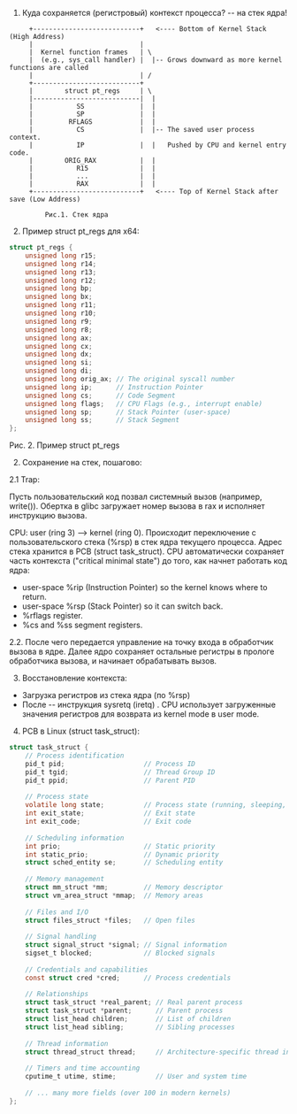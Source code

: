 1. Куда сохраняется (регистровый) контекст процесса? -- на стек ядра!
```text
     +---------------------------+   <---- Bottom of Kernel Stack (High Address)
     |                           |
     |  Kernel function frames   | \
     |  (e.g., sys_call handler) |  |-- Grows downward as more kernel functions are called
     |                           | /
     +---------------------------+
     |        struct pt_regs     | \
     |---------------------------|  |
     |           SS              |  |
     |           SP              |  |
     |         RFLAGS            |  |
     |           CS              |  |-- The saved user process context.
     |           IP              |  |   Pushed by CPU and kernel entry code.
     |        ORIG_RAX           |  |
     |           R15             |  |
     |           ...             |  |
     |           RAX             |  |
     +---------------------------+   <---- Top of Kernel Stack after save (Low Address)
```
             Рис.1. Стек ядра

2. Пример struct pt_regs для x64:
```c
struct pt_regs {
    unsigned long r15;
    unsigned long r14;
    unsigned long r13;
    unsigned long r12;
    unsigned long bp;
    unsigned long bx;
    unsigned long r11;
    unsigned long r10;
    unsigned long r9;
    unsigned long r8;
    unsigned long ax;
    unsigned long cx;
    unsigned long dx;
    unsigned long si;
    unsigned long di;
    unsigned long orig_ax; // The original syscall number
    unsigned long ip;      // Instruction Pointer
    unsigned long cs;      // Code Segment
    unsigned long flags;   // CPU Flags (e.g., interrupt enable)
    unsigned long sp;      // Stack Pointer (user-space)
    unsigned long ss;      // Stack Segment
};
```
Рис. 2. Пример struct pt_regs

2. Сохранение на стек, пошагово:

2.1 Trap:

Пусть пользовательский код позвал системный вызов (например, write()). Обертка в glibc загружает номер вызова в rax и исполняет инструкцию вызова.

CPU:  user (ring 3) -->  kernel (ring 0).
Происходит переключение с пользовательского стека (%rsp) в стек ядра текущего процесса. Адрес стека хранится в PCB (struct task_struct).
CPU автоматически сохраняет часть контекста ("critical minimal state") до того, как начнет работать код ядра:

- user-space %rip (Instruction Pointer) so the kernel knows where to return.
- user-space %rsp (Stack Pointer) so it can switch back.
- %rflags register.
- %cs and %ss segment registers.


2.2. После чего передается управление на точку входа в обработчик вызова в ядре.
Далее ядро сохраняет остальные регистры в прологе обработчика вызова, и начинает обрабатывать вызов.



3. Восстановление контекста:
   
- Загрузка регистров из стека ядра (по %rsp)
- После -- инструкция sysretq (iretq) . CPU использует загруженные значения регистров для возврата из kernel mode в user mode.


4. PCB в Linux (struct task_struct):
```c
struct task_struct {
    // Process identification
    pid_t pid;                    // Process ID
    pid_t tgid;                   // Thread Group ID
    pid_t ppid;                   // Parent PID
    
    // Process state
    volatile long state;          // Process state (running, sleeping, etc.)
    int exit_state;               // Exit state
    int exit_code;                // Exit code
    
    // Scheduling information
    int prio;                     // Static priority
    int static_prio;              // Dynamic priority
    struct sched_entity se;       // Scheduling entity
    
    // Memory management
    struct mm_struct *mm;         // Memory descriptor
    struct vm_area_struct *mmap;  // Memory areas
    
    // Files and I/O
    struct files_struct *files;   // Open files
    
    // Signal handling
    struct signal_struct *signal; // Signal information
    sigset_t blocked;             // Blocked signals
    
    // Credentials and capabilities
    const struct cred *cred;      // Process credentials
    
    // Relationships
    struct task_struct *real_parent; // Real parent process
    struct task_struct *parent;      // Parent process
    struct list_head children;       // List of children
    struct list_head sibling;        // Sibling processes
    
    // Thread information
    struct thread_struct thread;     // Architecture-specific thread info
    
    // Timers and time accounting
    cputime_t utime, stime;          // User and system time
    
    // ... many more fields (over 100 in modern kernels)
};
```


